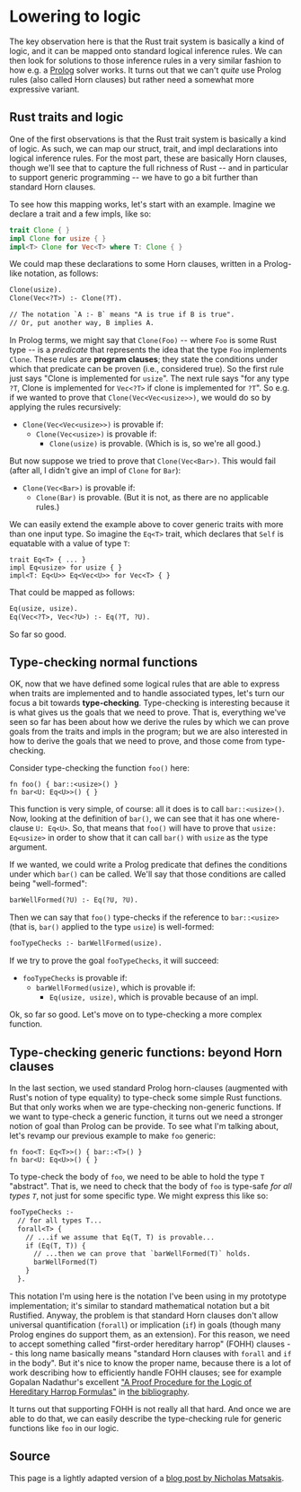 # Lowering to logic

The key observation here is that the Rust trait system is basically a
kind of logic, and it can be mapped onto standard logical inference
rules. We can then look for solutions to those inference rules in a
very similar fashion to how e.g. a [Prolog] solver works. It turns out
that we can't *quite* use Prolog rules (also called Horn clauses) but
rather need a somewhat more expressive variant.

[Prolog]: https://en.wikipedia.org/wiki/Prolog

## Rust traits and logic

One of the first observations is that the Rust trait system is
basically a kind of logic. As such, we can map our struct, trait, and
impl declarations into logical inference rules. For the most part,
these are basically Horn clauses, though we'll see that to capture the
full richness of Rust -- and in particular to support generic
programming -- we have to go a bit further than standard Horn clauses.

To see how this mapping works, let's start with an example. Imagine
we declare a trait and a few impls, like so:

```rust
trait Clone { }
impl Clone for usize { }
impl<T> Clone for Vec<T> where T: Clone { }
```

We could map these declarations to some Horn clauses, written in a
Prolog-like notation, as follows:

```txt
Clone(usize).
Clone(Vec<?T>) :- Clone(?T).

// The notation `A :- B` means "A is true if B is true".
// Or, put another way, B implies A.
```

In Prolog terms, we might say that `Clone(Foo)` -- where `Foo` is some
Rust type -- is a *predicate* that represents the idea that the type
`Foo` implements `Clone`. These rules are **program clauses**; they
state the conditions under which that predicate can be proven (i.e.,
considered true). So the first rule just says "Clone is implemented
for `usize`". The next rule says "for any type `?T`, Clone is
implemented for `Vec<?T>` if clone is implemented for `?T`". So
e.g. if we wanted to prove that `Clone(Vec<Vec<usize>>)`, we would do
so by applying the rules recursively:

- `Clone(Vec<Vec<usize>>)` is provable if:
  - `Clone(Vec<usize>)` is provable if:
    - `Clone(usize)` is provable. (Which is is, so we're all good.)

But now suppose we tried to prove that `Clone(Vec<Bar>)`. This would
fail (after all, I didn't give an impl of `Clone` for `Bar`):

- `Clone(Vec<Bar>)` is provable if:
  - `Clone(Bar)` is provable. (But it is not, as there are no applicable rules.)

We can easily extend the example above to cover generic traits with
more than one input type. So imagine the `Eq<T>` trait, which declares
that `Self` is equatable with a value of type `T`:

```rust,ignore
trait Eq<T> { ... }
impl Eq<usize> for usize { }
impl<T: Eq<U>> Eq<Vec<U>> for Vec<T> { }
```

That could be mapped as follows:

```txt
Eq(usize, usize).
Eq(Vec<?T>, Vec<?U>) :- Eq(?T, ?U).
```

So far so good.

## Type-checking normal functions

OK, now that we have defined some logical rules that are able to
express when traits are implemented and to handle associated types,
let's turn our focus a bit towards **type-checking**. Type-checking is
interesting because it is what gives us the goals that we need to
prove. That is, everything we've seen so far has been about how we
derive the rules by which we can prove goals from the traits and impls
in the program; but we are also interested in how to derive the goals
that we need to prove, and those come from type-checking.

Consider type-checking the function `foo()` here:

```rust,ignore
fn foo() { bar::<usize>() }
fn bar<U: Eq<U>>() { }
```

This function is very simple, of course: all it does is to call
`bar::<usize>()`. Now, looking at the definition of `bar()`, we can see
that it has one where-clause `U: Eq<U>`. So, that means that `foo()` will
have to prove that `usize: Eq<usize>` in order to show that it can call `bar()`
with `usize` as the type argument.

If we wanted, we could write a Prolog predicate that defines the
conditions under which `bar()` can be called. We'll say that those
conditions are called being "well-formed":

```txt
barWellFormed(?U) :- Eq(?U, ?U).
```

Then we can say that `foo()` type-checks if the reference to
`bar::<usize>` (that is, `bar()` applied to the type `usize`) is
well-formed:

```txt
fooTypeChecks :- barWellFormed(usize).
```

If we try to prove the goal `fooTypeChecks`, it will succeed:

- `fooTypeChecks` is provable if:
  - `barWellFormed(usize)`, which is provable if:
    - `Eq(usize, usize)`, which is provable because of an impl.

Ok, so far so good. Let's move on to type-checking a more complex function.

## Type-checking generic functions: beyond Horn clauses

In the last section, we used standard Prolog horn-clauses (augmented with Rust's
notion of type equality) to type-check some simple Rust functions. But that only
works when we are type-checking non-generic functions. If we want to type-check
a generic function, it turns out we need a stronger notion of goal than Prolog
can be provide. To see what I'm talking about, let's revamp our previous
example to make `foo` generic:

```rust,ignore
fn foo<T: Eq<T>>() { bar::<T>() }
fn bar<U: Eq<U>>() { }
```

To type-check the body of `foo`, we need to be able to hold the type
`T` "abstract".  That is, we need to check that the body of `foo` is
type-safe *for all types `T`*, not just for some specific type. We might express
this like so:

```txt
fooTypeChecks :-
  // for all types T...
  forall<T> {
    // ...if we assume that Eq(T, T) is provable...
    if (Eq(T, T)) {
      // ...then we can prove that `barWellFormed(T)` holds.
      barWellFormed(T)
    }
  }.
```

This notation I'm using here is the notation I've been using in my
prototype implementation; it's similar to standard mathematical
notation but a bit Rustified. Anyway, the problem is that standard
Horn clauses don't allow universal quantification (`forall`) or
implication (`if`) in goals (though many Prolog engines do support
them, as an extension). For this reason, we need to accept something
called "first-order hereditary harrop" (FOHH) clauses -- this long
name basically means "standard Horn clauses with `forall` and `if` in
the body". But it's nice to know the proper name, because there is a
lot of work describing how to efficiently handle FOHH clauses; see for
example Gopalan Nadathur's excellent
["A Proof Procedure for the Logic of Hereditary Harrop Formulas"][pphhf]
in [the bibliography].

[the bibliography]: ./traits-bibliography.html
[pphhf]: ./traits-bibliography.html#pphhf

It turns out that supporting FOHH is not really all that hard. And
once we are able to do that, we can easily describe the type-checking
rule for generic functions like `foo` in our logic.

## Source

This page is a lightly adapted version of a
[blog post by Nicholas Matsakis][lrtl].

[lrtl]: http://smallcultfollowing.com/babysteps/blog/2017/01/26/lowering-rust-traits-to-logic/
